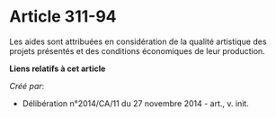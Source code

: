 # Article 311-94

Les aides sont attribuées en considération de la qualité artistique des projets présentés et des conditions économiques de
leur production.

**Liens relatifs à cet article**

_Créé par_:

  - Délibération n°2014/CA/11 du 27 novembre 2014 - art., v. init.
